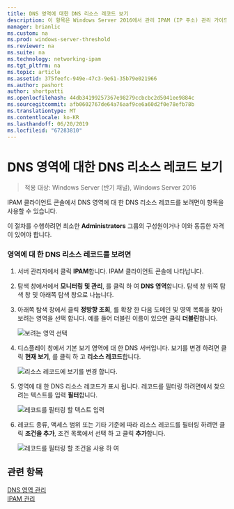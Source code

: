 ```yaml
---
title: DNS 영역에 대한 DNS 리소스 레코드 보기
description: 이 항목은 Windows Server 2016에서 관리 IPAM (IP 주소) 관리 가이드의 일부입니다.
manager: brianlic
ms.custom: na
ms.prod: windows-server-threshold
ms.reviewer: na
ms.suite: na
ms.technology: networking-ipam
ms.tgt_pltfrm: na
ms.topic: article
ms.assetid: 375feefc-949e-47c3-9e61-35b79e021966
ms.author: pashort
author: shortpatti
ms.openlocfilehash: 44db34199257367e98279ccbcbc2d5041ee9884c
ms.sourcegitcommit: afb0602767de64a76aaf9ce6a60d2f0e78efb78b
ms.translationtype: MT
ms.contentlocale: ko-KR
ms.lasthandoff: 06/20/2019
ms.locfileid: "67283810"
---
```

# <a name="view-dns-resource-records-for-a-dns-zone"></a>DNS 영역에 대한 DNS 리소스 레코드 보기

>적용 대상: Windows Server (반기 채널), Windows Server 2016

IPAM 클라이언트 콘솔에서 DNS 영역에 대 한 DNS 리소스 레코드를 보려면이 항목을 사용할 수 있습니다.  
  
이 절차를 수행하려면 최소한 **Administrators** 그룹의 구성원이거나 이와 동등한 자격이 있어야 합니다.  
  
### <a name="to-view-dns-resource-records-for-a-zone"></a>영역에 대 한 DNS 리소스 레코드를 보려면  
  
1.  서버 관리자에서 클릭  **IPAM**합니다. IPAM 클라이언트 콘솔에 나타납니다.  
  
2.  탐색 창에서에서 **모니터링 및 관리**, 를 클릭 하 여 **DNS 영역**합니다.  탐색 창 위쪽 탐색 창 및 아래쪽 탐색 창으로 나눕니다.  
  
3.  아래쪽 탐색 창에서 클릭 **정방향 조회**, 를 확장 한 다음 도메인 및 영역 목록을 찾아 보려는 영역을 선택 합니다. 예를 들어 더블린 이름이 있으면 클릭 **더블린**합니다.  
  
    ![보려는 영역 선택](../../media/View-DNS-Resource-Records-for-a-DNS-Zone/ipam_DNSzones_01a.jpg)  

  
4.  디스플레이 창에서 기본 보기 영역에 대 한 DNS 서버입니다. 보기를 변경 하려면 클릭 **현재 보기**, 를 클릭 하 고 **리소스 레코드**합니다.  
  
    ![리소스 레코드에 보기를 변경 합니다.](../../media/View-DNS-Resource-Records-for-a-DNS-Zone/ipam_Zone_RR_02.jpg)  
  
5.  영역에 대 한 DNS 리소스 레코드가 표시 됩니다. 레코드를 필터링 하려면에서 찾으려는 텍스트를 입력 **필터**합니다.  
  
    ![레코드를 필터링 할 텍스트 입력](../../media/View-DNS-Resource-Records-for-a-DNS-Zone/ipam_DNSzones_01c.jpg)  
  
6.  레코드 종류, 액세스 범위 또는 기타 기준에 따라 리소스 레코드를 필터링 하려면 클릭 **조건을 추가**, 조건 목록에서 선택 하 고 클릭 **추가**합니다.  
  
    ![레코드를 필터링 할 조건을 사용 하 여](../../media/View-DNS-Resource-Records-for-a-DNS-Zone/ipam_DNSzones_01d.jpg)  
  
## <a name="see-also"></a>관련 항목  
[DNS 영역 관리](DNS-Zone-Management.md)  
[IPAM 관리](Manage-IPAM.md)  
  


